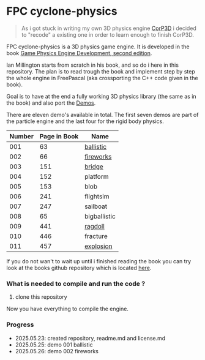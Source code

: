 # FPC cyclone-physics

>
> As i got stuck in writing my own 3D physics engine [CorP3D](https://github.com/PascalCorpsman/CorP3D) i decided to "recode" a existing one in order to learn enough to finish CorP3D.
>

FPC cyclone-physics is a 3D physics game engine. It is developed in the book [Game Physics Engine Development, second edition](https://www.amazon.de/-/en/Game-Physics-Engine-Development-Commercial-Grade/dp/0123819768).

Ian Millington starts from scratch in his book, and so do i here in this repository. The plan is to read trough the book and implement step by step the whole engine in FreePascal (aka crossporting the C++ code given in the book).

Goal is to have at the end a fully working 3D physics library (the same as in the book) and also port the [Demos](src/Demos).

There are eleven demo's available in total. The first seven demos are part of the particle engine and the last four for the rigid body physics.

| Number | Page in Book | Name
| ---    | ---          | ---
| 001    |  63          | [ballistic](src/Demos/001_ballistic)
| 002    |  66          | [fireworks](src/Demos/002_fireworks)
| 003    | 151          | [bridge](src/Demos/003_bridge)
| 004    | 152          | platform
| 005    | 153          | blob
| 006    | 241          | flightsim
| 007    | 247          | sailboat
| 008    |  65          | bigballistic
| 009    | 441          | [ragdoll](src/Demos/009_ragdoll)
| 010    | 446          | fracture
| 011    | 457          | [explosion](src/Demos/011_explosion)

If you do not wan't to wait up until i finished reading the book you can try look at the books github repository which is located [here](https://github.com/idmillington/cyclone-physics).

### What is needed to compile and run the code ?

1. clone this repository

Now you have everything to compile the engine.


### Progress
- 2025.05.23: created repository, readme.md and license.md
- 2025.05.25: demo 001 ballistic
- 2025.05.26: demo 002 fireworks